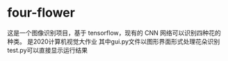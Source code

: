 # four-flower
这是一个图像识别项目，基于 tensorflow，现有的 CNN 网络可以识别四种花的种类。
是2020计算机视觉大作业
其中gui.py文件以图形界面形式处理花朵识别
test.py可以直接显示运行结果
